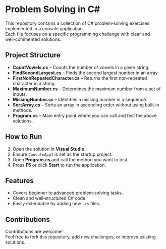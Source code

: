 # Problem Solving in C#

This repository contains a collection of C# problem‑solving exercises implemented in a console application.  
Each file focuses on a specific programming challenge with clear and well‑commented solutions.

## Project Structure

- **CountVowels.cs** – Counts the number of vowels in a given string.
- **FindSecondLargest.cs** – Finds the second largest number in an array.
- **FirstNonRepeatedCharacter.cs** – Returns the first non‑repeated character in a string.
- **MaximumNumber.cs** – Determines the maximum number from a set of inputs.
- **MissingNumber.cs** – Identifies a missing number in a sequence.
- **SortArray.cs** – Sorts an array in ascending order without using built‑in methods.
- **Program.cs** – Main entry point where you can call and test the above solutions.

##  How to Run

1. Open the solution in **Visual Studio**.
2. Ensure `ConsoleApp1` is set as the startup project.
3. Open **Program.cs** and call the method you want to test.
4. Press **F5** or click **Start** to run the application.

##  Features

- Covers beginner to advanced problem‑solving tasks.
- Clean and well‑structured C# code.
- Easily extendable by adding new `.cs` files.

##  Contributions

Contributions are welcome!  
Feel free to fork this repository, add new challenges, or improve existing solutions.
